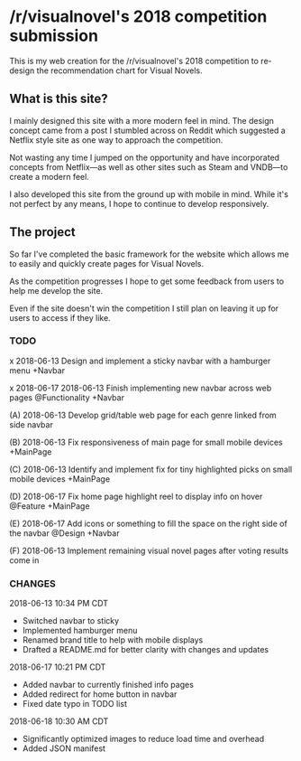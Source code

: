 # /r/visualnovel's 2018 competition submission

This is my web creation for the /r/visualnovel's 2018 competition to re-design the recommendation chart for Visual Novels.

## What is this site?

I mainly designed this site with a more modern feel in mind.
The design concept came from a post I stumbled across on Reddit which suggested a Netflix style site as one way to approach the competition.

Not wasting any time I jumped on the opportunity and have incorporated concepts from Netflix—as well as other sites such as Steam and VNDB—to create a modern feel.

I also developed this site from the ground up with mobile in mind. While it's not perfect by any means, I hope to continue to develop responsively.

## The project

So far I've completed the basic framework for the website which allows me to easily and quickly create pages for Visual Novels.

As the competition progresses I hope to get some feedback from users to help me develop the site.

Even if the site doesn't win the competition I still plan on leaving it up for users to access if they like.

### TODO

x 2018-06-13 Design and implement a sticky navbar with a hamburger menu +Navbar

x 2018-06-17 2018-06-13 Finish implementing new navbar across web pages @Functionality +Navbar

(A) 2018-06-13 Develop grid/table web page for each genre linked from side navbar

(B) 2018-06-13 Fix responsiveness of main page for small mobile devices +MainPage

(C) 2018-06-13 Identify and implement fix for tiny highlighted picks on small mobile devices +MainPage

(D) 2018-06-17 Fix home page highlight reel to display info on hover @Feature +MainPage

(E) 2018-06-17 Add icons or something to fill the space on the right side of the navbar @Design +Navbar

(F) 2018-06-13 Implement remaining visual novel pages after voting results come in

### CHANGES

2018-06-13 10:34 PM CDT

- Switched navbar to sticky
- Implemented hamburger menu
- Renamed brand title to help with mobile displays
- Drafted a README.md for better clarity with changes and updates

2018-06-17 10:21 PM CDT

- Added navbar to currently finished info pages
- Added redirect for home button in navbar
- Fixed date typo in TODO list

2018-06-18 10:30 AM CDT

- Significantly optimized images to reduce load time and overhead
- Added JSON manifest
